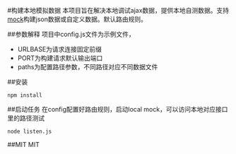 #构建本地模拟数据
本项目旨在解决本地调试ajax数据，提供本地自测数据。支持<a href="http://mockjs.com/" target="_blank">mock</a>构建json数据或自定义数据。默认路由规则。

##参数解释
项目中config.js文件为示例文件，
* URLBASE为请求连接固定前缀
* PORT为构建请求默认输出端口
* paths为配置路径参数，不同路径对应不同数据文件

##安装

    npm install

##启动任务
在config配置好路由规则，启动local mock，可以访问本地对应接口里的路径测试
    
    node listen.js    

##MIT
MIT
